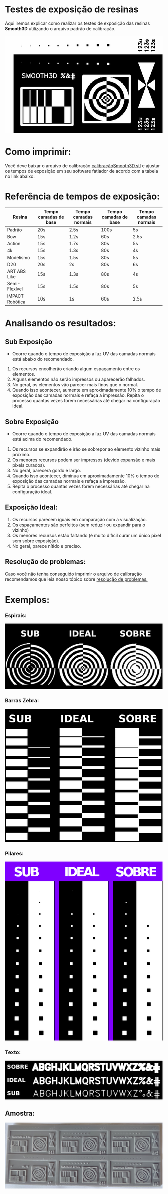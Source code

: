 # Testes de exposição de resinas

Aqui iremos explicar como realizar os testes de exposição das resinas **Smooth3D** utilizando o arquivo padrão de calibração.

<p align="center">
  <img src="https://github.com/Smooth3DResinas/testeExposicaoUnica/blob/main/readme/calibration.png" />
</p>

# Como imprimir:

Você deve baixar o arquivo de calibração [calibraçãoSmooth3D.stl](https://github.com/Smooth3DResinas/testeExposicaoUnica/raw/main/calibra%C3%A7%C3%A3oSmooth3D.stl) e ajustar os tempos de exposição em seu software fatiador de acordo com a tabela no link abaixo:

# Referência de tempos de exposição:

| Resina          | Tempo camadas de base | Tempo camadas normais | Tempo camadas de base | Tempo camadas normais |
| --------------- | --------------------- | --------------------- | --------------------- | --------------------- |
| Padrão          | 20s                   | 2.5s                  | 100s                  | 5s                    |
| Bow             | 15s                   | 1.2s                  | 60s                   | 2.5s                  |
| Action          | 15s                   | 1.7s                  | 80s                   | 5s                    |
| 4k              | 15s                   | 1.3s                  | 80s                   | 4s                    |
| Modelismo       | 15s                   | 1.5s                  | 80s                   | 5s                    |
| D20             | 20s                   | 2s                    | 80s                   | 6s                    |
| ART ABS Like    | 15s                   | 1.3s                  | 80s                   | 4s                    |
| Semi-Flexível   | 15s                   | 1.5s                  | 80s                   | 5s                    |
| IMPACT Robótica | 10s                   | 1s                    | 60s                   | 2.5s                  |

# Analisando os resultados:


## Sub Exposição 
* Ocorre quando o tempo de exposição a luz UV das camadas normais está abaixo do recomendado.
1. Os recursos encolherão criando algum espaçamento entre os elementos.
2. Alguns elementos não serão impressos ou aparecerão falhados.
3. No geral, os elementos vão parecer mais finos que o normal.
4. Quando isso acontecer, aumente em aproximadamente 10% o tempo de exposição das camadas normais e refaça a impressão.  Repita o processo quantas vezes forem necessárias até chegar na configuração ideal.

## Sobre Exposição 
* Ocorre quando o tempo de exposição a luz UV das camadas normais está acima do recomendado.
1. Os recursos se expandirão e irão se sobrepor ao elemento vizinho mais próximo.
2. Os menores recursos podem ser impressos (devido expansão e mais pixels curados).
3. No geral, parecerá gordo e largo.
4. Quando isso acontecer, diminua em aproximadamente 10% o tempo de exposição das camadas normais e refaça a impressão.  
5. Repita o processo quantas vezes forem necessárias até chegar na configuração ideal.

## Exposição Ideal:
1. Os recursos parecem iguais em comparação com a visualização.
2. Os espaçamentos são perfeitos (sem reduzir ou expandir para o vizinho)
3. Os menores recursos estão faltando (é muito difícil curar um único pixel sem sobre exposição).
4. No geral, parece nítido e preciso.

## Resolução de problemas:

Caso você não tenha conseguido imprimir o arquivo de calibração recomendamos que leia nosso tópico sobre [resolução de problemas.](https://github.com/Smooth3DResinas/Resolucoes)

# Exemplos:

### Espirais:

![alt text](https://github.com/Smooth3DResinas/calibracao/blob/main/readme/calibration_resinfinder_spirals.png?raw=true)

### Barras Zebra:

![alt text](https://github.com/Smooth3DResinas/calibracao/blob/main/readme/calibration_resinfinder_bars.png?raw=true)

### Pilares:

![alt text](https://github.com/Smooth3DResinas/calibracao/blob/main/readme/calibration_resinfinder_pillars.png?raw=true)

### Texto:

![alt text](https://github.com/Smooth3DResinas/calibracao/blob/main/readme/calibration_resinfinder_text.png?raw=true)

## Amostra:

![alt text](https://github.com/Smooth3DResinas/calibracao/blob/main/readme/exemplo.jpg?raw=true)
